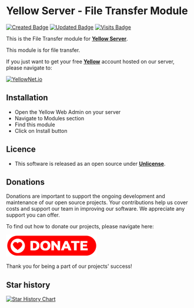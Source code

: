 # Yellow Server - File Transfer Module

[![Created Badge](https://badges.pufler.dev/created/libersoft-org/yellow-server-module-file-transfer)](https://badges.pufler.dev) [![Updated Badge](https://badges.pufler.dev/updated/libersoft-org/yellow-server-module-file-transfer)](https://badges.pufler.dev) [![Visits Badge](https://badges.pufler.dev/visits/libersoft-org/yellow-server-module-file-transfer)](https://badges.pufler.dev)

This is the File Transfer module for [**Yellow Server**](https://github.com/libersoft-org/yellow-server/).

This module is for file transfer.

If you just want to get your free [**Yellow**](https://yellow.libersoft.org) account hosted on our server, please navigate to:

[![YellowNet.io](https://raw.githubusercontent.com/libersoft-org/odtp-documentation/main/logo.png)](https://yellownet.io)

## Installation

- Open the Yellow Web Admin on your server
- Navigate to Modules section
- Find this module
- Click on Install button

## Licence

- This software is released as an open source under [**Unlicense**](./LICENSE).

## Donations

Donations are important to support the ongoing development and maintenance of our open source projects. Your contributions help us cover costs and support our team in improving our software. We appreciate any support you can offer.

To find out how to donate our projects, please navigate here:

[![Donate](https://raw.githubusercontent.com/libersoft-org/documents/main/donate.png)](https://libersoft.org/donations)

Thank you for being a part of our projects' success!

## Star history

[![Star History Chart](https://api.star-history.com/svg?repos=libersoft-org/yellow-server-module-file-transfer&type=Date)](https://star-history.com/#libersoft-org/yellow-server-module-file-transfer&Date)
